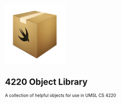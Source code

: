 <img src="./Sources/ObjectLibrary/Assets/icon.png" width="200" height="200" />

# 4220 Object Library

A collection of helpful objects for use in UMSL CS 4220
